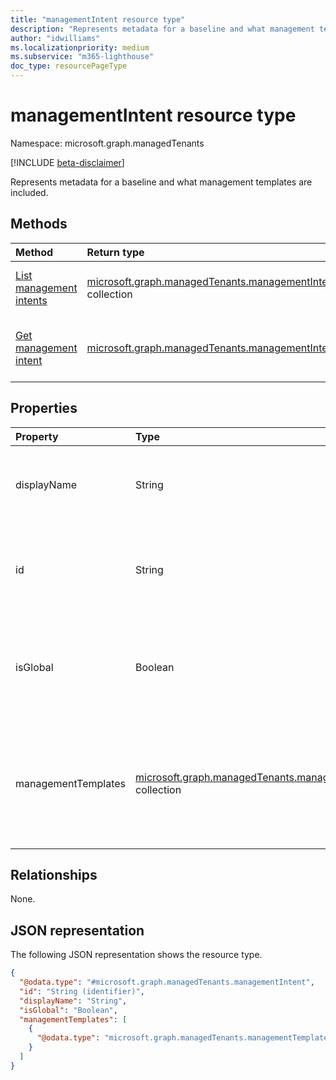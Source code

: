 ```yaml
---
title: "managementIntent resource type"
description: "Represents metadata for a baseline and what management templates are included."
author: "idwilliams"
ms.localizationpriority: medium
ms.subservice: "m365-lighthouse"
doc_type: resourcePageType
---
```


# managementIntent resource type

Namespace: microsoft.graph.managedTenants

[!INCLUDE [beta-disclaimer](../../includes/beta-disclaimer.md)]

Represents metadata for a baseline and what management templates are included.

## Methods
|Method|Return type|Description|
|:---|:---|:---|
|[List management intents](../api/managedtenants-managedtenant-list-managementintents.md)|[microsoft.graph.managedTenants.managementIntent](../resources/managedtenants-managementintent.md) collection|Get a list of the [managementIntent](../resources/managedtenants-managementintent.md) objects and their properties.|
|[Get management intent](../api/managedtenants-managementintent-get.md)|[microsoft.graph.managedTenants.managementIntent](../resources/managedtenants-managementintent.md)|Read the properties and relationships of a [managementIntent](../resources/managedtenants-managementintent.md) object.|

## Properties
|Property|Type|Description|
|:---|:---|:---|
|displayName|String|The display name for the management intent. Optional. Read-only.|
|id|String|The unique identifier for the management intent. Required. Read-only.|
|isGlobal|Boolean|A flag indicating whether the management intent is global. Required. Read-only.|
|managementTemplates|[microsoft.graph.managedTenants.managementTemplateDetailedInfo](../resources/managedtenants-managementtemplatedetailedinfo.md) collection|The collection of management templates associated with the management intent. Optional. Read-only.|

## Relationships
None.

## JSON representation
The following JSON representation shows the resource type.
<!-- {
  "blockType": "resource",
  "keyProperty": "id",
  "@odata.type": "microsoft.graph.managedTenants.managementIntent",
  "baseType": "microsoft.graph.entity",
  "openType": false
}
-->
``` json
{
  "@odata.type": "#microsoft.graph.managedTenants.managementIntent",
  "id": "String (identifier)",
  "displayName": "String",
  "isGlobal": "Boolean",
  "managementTemplates": [
    {
      "@odata.type": "microsoft.graph.managedTenants.managementTemplateDetailedInfo"
    }
  ]
}
```
